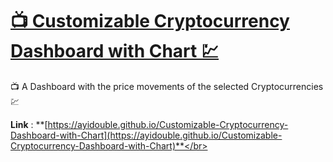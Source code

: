 # [📺 Customizable Cryptocurrency Dashboard with Chart 💹](https://ayidouble.github.io/Customizable-Cryptocurrency-Dashboard-with-Chart)
📺 A Dashboard with the price movements of the selected Cryptocurrencies 💹

**Link** : **[https://ayidouble.github.io/Customizable-Cryptocurrency-Dashboard-with-Chart](https://ayidouble.github.io/Customizable-Cryptocurrency-Dashboard-with-Chart)**</br>
